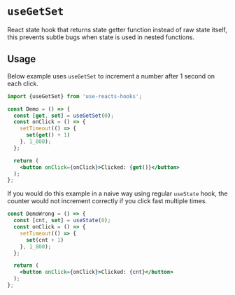 # `useGetSet`

React state hook that returns state getter function instead of
raw state itself, this prevents subtle bugs when state is used
in nested functions.


## Usage

Below example uses `useGetSet` to increment a number after 1 second
on each click.

```jsx
import {useGetSet} from 'use-reacts-hooks';

const Demo = () => {
  const [get, set] = useGetSet(0);
  const onClick = () => {
    setTimeout(() => {
      set(get() + 1)
    }, 1_000);
  };

  return (
    <button onClick={onClick}>Clicked: {get()}</button>
  );
};
```

If you would do this example in a naive way using regular `useState`
hook, the counter would not increment correctly if you click fast multiple times.

```jsx
const DemoWrong = () => {
  const [cnt, set] = useState(0);
  const onClick = () => {
    setTimeout(() => {
      set(cnt + 1)
    }, 1_000);
  };

  return (
    <button onClick={onClick}>Clicked: {cnt}</button>
  );
};
```
